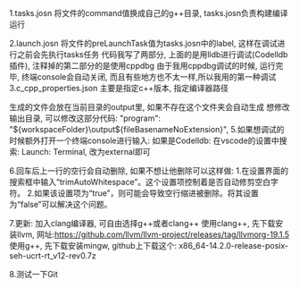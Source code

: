 1.tasks.josn 将文件的command值换成自己的g++目录, tasks.josn负责构建编译运行

2.launch.josn 将文件的preLaunchTask值为tasks.josn中的label, 这样在调试进行之前会先执行tasks任务 代码我写了两部分, 上面的是用lldb进行调试(Codelldb插件), 注释掉的第二部分的是使用cppdbg 由于我用cppdbg调试的时候, 运行完毕, 终端console会自动关闭, 而且有些地方也不太一样,所以我用的第一种调试 3.c_cpp_properties.json 主要是指定c++版本, 指定编译器路径

生成的文件会放在当前目录的output里, 如果不存在这个文件夹会自动生成 想修改输出目录, 可以修改这部分代码: "program": "${workspaceFolder}\output\${fileBasenameNoExtension}",
5.如果想调试的时候额外打开一个终端console进行输入: 如果是Codelldb: 在vscode的设置中搜索: Launch: Terminal, 改为external即可

6.回车后上一行的空行会自动删除, 如果不想让他删除可以这样做: 1.在设置界面的搜索框中输入“trimAutoWhitespace”。这个设置项控制着是否自动修剪空白字符。 2.如果该设置项为“true”，则可能会导致空行缩进被删除。将其设置为“false”可以解决这个问题。

7.更新: 加入clang编译器, 可自由选择g++或者clang++ 使用clang++, 先下载安装llvm, 网址:https://github.com/llvm/llvm-project/releases/tag/llvmorg-19.1.5 使用g++, 先下载安装mingw, github上下载这个: x86_64-14.2.0-release-posix-seh-ucrt-rt_v12-rev0.7z

8.测试一下Git